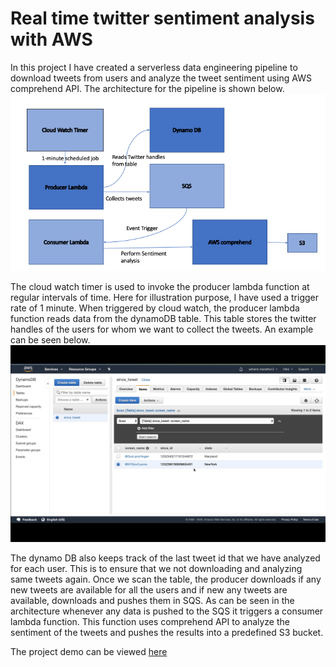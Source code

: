 # Real time twitter sentiment analysis with AWS

In this project I have created a serverless data engineering pipeline to download tweets from users and analyze the tweet sentiment using AWS comprehend API. The architecture for the pipeline is shown below. 
![](./Project4architecture.png)

The cloud watch timer is used to invoke the producer lambda function at regular intervals of time. Here for illustration purpose, I have used a trigger rate of 1 minute. When triggered by cloud watch, the producer lambda function reads data from the dynamoDB table. This table stores the twitter handles of the users for whom we want to collect the tweets. An example can be seen below.
![](./images/dynamo.png)

The dynamo DB also keeps track of the last tweet id that we have analyzed for each user. This is to ensure that we not downloading and analyzing same tweets again. Once we scan the table, the producer downloads if any new tweets are available for all the users and if new any tweets are available, downloads and pushes them in SQS. As can be seen in the architecture whenever any data is pushed to the SQS it triggers a consumer lambda function. This function uses comprehend API to analyze the sentiment of the tweets and pushes the results into a predefined S3 bucket. 

The project demo can be viewed [here](https://www.youtube.com/watch?v=03FdFr6vHg4)
